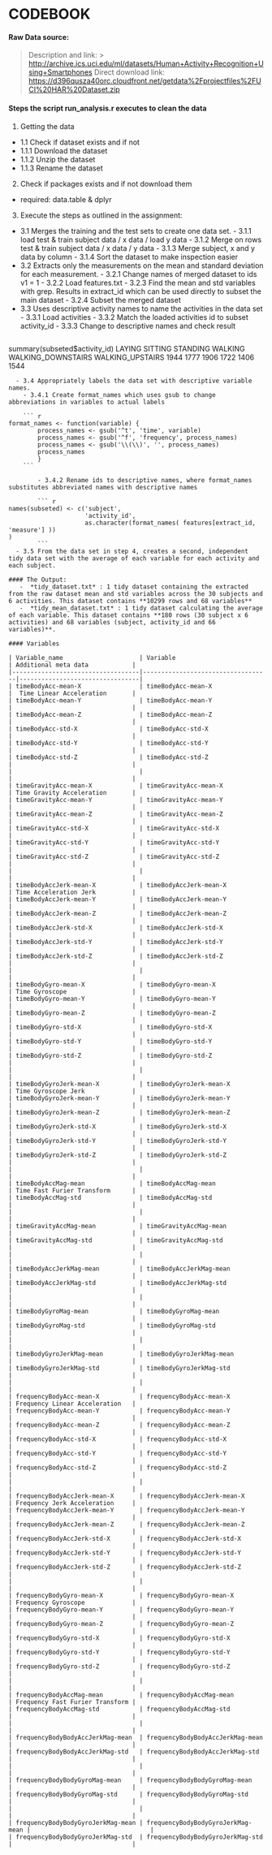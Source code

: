 # CODEBOOK
#### Raw Data source:
> Description and link: 
        > http://archive.ics.uci.edu/ml/datasets/Human+Activity+Recognition+Using+Smartphones
> Direct download link: https://d396qusza40orc.cloudfront.net/getdata%2Fprojectfiles%2FUCI%20HAR%20Dataset.zip 

#### Steps the script run_analysis.r executes to clean the data
1. Getting the data
  - 1.1 Check if dataset exists and if not 
  - 1.1.1 Download the dataset
  - 1.1.2 Unzip the dataset
  - 1.1.3 Rename the dataset 
2. Check if packages exists and if not download them
  - required: data.table & dplyr
3. Execute the steps as outlined in the assignment:
  - 3.1 Merges the training and the test sets to create one data set.
        - 3.1.1 load test & train subject data / x data / load y data
        - 3.1.2 Merge on rows test & train subject data / x data / y data
        - 3.1.3 Merge subject, x and y data by column
        - 3.1.4 Sort the dataset to make inspection easier
  - 3.2 Extracts only the measurements on the mean and standard deviation for each measurement.
        - 3.2.1 Change names of merged dataset to ids v1 = 1
        - 3.2.2 Load features.txt
        - 3.2.3 Find the mean and std variables with grep. Results in extract_id which can be used directly to subset the main dataset
        - 3.2.4 Subset the merged dataset
  - 3.3 Uses descriptive activity names to name the activities in the data set
        - 3.3.1 Load activities
        - 3.3.2 Match the loaded activities id to subset activity_id
        - 3.3.3 Change to descriptive names and check result
    ``` r
summary(subseted$activity_id)
LAYING            SITTING           STANDING            WALKING WALKING_DOWNSTAIRS   WALKING_UPSTAIRS 
1944               1777               1906               1722               1406               1544        
```
  - 3.4 Appropriately labels the data set with descriptive variable names. 
    - 3.4.1 Create format_names which uses gsub to change abbreviations in variables to actual labels

    ``` r
format_names <- function(variable) {
        process_names <- gsub('^t', 'time', variable)
        process_names <- gsub('^f', 'frequency', process_names)
        process_names <- gsub('\\(\\)', '', process_names)
        process_names
        }
    ```
    
        - 3.4.2 Rename ids to descriptive names, where format_names substitutes abbreviated names with descriptive names

        ``` r
names(subseted) <- c('subject', 
                     'activity_id', 
                     as.character(format_names( features[extract_id, 'measure'] ))
)        
        ```
  - 3.5 From the data set in step 4, creates a second, independent tidy data set with the average of each variable for each activity and each subject.

#### The Output:
   -  *tidy_dataset.txt* : 1 tidy dataset containing the extracted from the raw dataset mean and std variables across the 30 subjects and 6 activities. This dataset contains **10299 rows and 68 variables**  
   -  *tidy_mean_dataset.txt* : 1 tidy dataset calculating the average of each variable. This dataset contains **180 rows (30 subject x 6 activities) and 68 variables (subject, activity_id and 66 variables)**. 

#### Variables

| Variable_name                     | Variable                          | Additional meta data            | 
|-----------------------------------|-----------------------------------|---------------------------------| 
| timeBodyAcc-mean-X                | timeBodyAcc-mean-X                |  Time Linear Acceleration       | 
| timeBodyAcc-mean-Y                | timeBodyAcc-mean-Y                |                                 | 
| timeBodyAcc-mean-Z                | timeBodyAcc-mean-Z                |                                 | 
| timeBodyAcc-std-X                 | timeBodyAcc-std-X                 |                                 | 
| timeBodyAcc-std-Y                 | timeBodyAcc-std-Y                 |                                 | 
| timeBodyAcc-std-Z                 | timeBodyAcc-std-Z                 |                                 | 
|                                   |                                   |                                 | 
| timeGravityAcc-mean-X             | timeGravityAcc-mean-X             | Time Gravity Acceleration       | 
| timeGravityAcc-mean-Y             | timeGravityAcc-mean-Y             |                                 | 
| timeGravityAcc-mean-Z             | timeGravityAcc-mean-Z             |                                 | 
| timeGravityAcc-std-X              | timeGravityAcc-std-X              |                                 | 
| timeGravityAcc-std-Y              | timeGravityAcc-std-Y              |                                 | 
| timeGravityAcc-std-Z              | timeGravityAcc-std-Z              |                                 | 
|                                   |                                   |                                 | 
| timeBodyAccJerk-mean-X            | timeBodyAccJerk-mean-X            | Time Acceleration Jerk          | 
| timeBodyAccJerk-mean-Y            | timeBodyAccJerk-mean-Y            |                                 | 
| timeBodyAccJerk-mean-Z            | timeBodyAccJerk-mean-Z            |                                 | 
| timeBodyAccJerk-std-X             | timeBodyAccJerk-std-X             |                                 | 
| timeBodyAccJerk-std-Y             | timeBodyAccJerk-std-Y             |                                 | 
| timeBodyAccJerk-std-Z             | timeBodyAccJerk-std-Z             |                                 | 
|                                   |                                   |                                 | 
| timeBodyGyro-mean-X               | timeBodyGyro-mean-X               | Time Gyroscope                  | 
| timeBodyGyro-mean-Y               | timeBodyGyro-mean-Y               |                                 | 
| timeBodyGyro-mean-Z               | timeBodyGyro-mean-Z               |                                 | 
| timeBodyGyro-std-X                | timeBodyGyro-std-X                |                                 | 
| timeBodyGyro-std-Y                | timeBodyGyro-std-Y                |                                 | 
| timeBodyGyro-std-Z                | timeBodyGyro-std-Z                |                                 | 
|                                   |                                   |                                 | 
| timeBodyGyroJerk-mean-X           | timeBodyGyroJerk-mean-X           | Time Gyroscope Jerk             | 
| timeBodyGyroJerk-mean-Y           | timeBodyGyroJerk-mean-Y           |                                 | 
| timeBodyGyroJerk-mean-Z           | timeBodyGyroJerk-mean-Z           |                                 | 
| timeBodyGyroJerk-std-X            | timeBodyGyroJerk-std-X            |                                 | 
| timeBodyGyroJerk-std-Y            | timeBodyGyroJerk-std-Y            |                                 | 
| timeBodyGyroJerk-std-Z            | timeBodyGyroJerk-std-Z            |                                 | 
|                                   |                                   |                                 | 
| timeBodyAccMag-mean               | timeBodyAccMag-mean               | Time Fast Furier Transform      | 
| timeBodyAccMag-std                | timeBodyAccMag-std                |                                 | 
|                                   |                                   |                                 | 
| timeGravityAccMag-mean            | timeGravityAccMag-mean            |                                 | 
| timeGravityAccMag-std             | timeGravityAccMag-std             |                                 | 
|                                   |                                   |                                 | 
| timeBodyAccJerkMag-mean           | timeBodyAccJerkMag-mean           |                                 | 
| timeBodyAccJerkMag-std            | timeBodyAccJerkMag-std            |                                 | 
|                                   |                                   |                                 | 
| timeBodyGyroMag-mean              | timeBodyGyroMag-mean              |                                 | 
| timeBodyGyroMag-std               | timeBodyGyroMag-std               |                                 | 
|                                   |                                   |                                 | 
| timeBodyGyroJerkMag-mean          | timeBodyGyroJerkMag-mean          |                                 | 
| timeBodyGyroJerkMag-std           | timeBodyGyroJerkMag-std           |                                 | 
|                                   |                                   |                                 | 
| frequencyBodyAcc-mean-X           | frequencyBodyAcc-mean-X           | Frequency Linear Acceleration   | 
| frequencyBodyAcc-mean-Y           | frequencyBodyAcc-mean-Y           |                                 | 
| frequencyBodyAcc-mean-Z           | frequencyBodyAcc-mean-Z           |                                 | 
| frequencyBodyAcc-std-X            | frequencyBodyAcc-std-X            |                                 | 
| frequencyBodyAcc-std-Y            | frequencyBodyAcc-std-Y            |                                 | 
| frequencyBodyAcc-std-Z            | frequencyBodyAcc-std-Z            |                                 | 
|                                   |                                   |                                 | 
| frequencyBodyAccJerk-mean-X       | frequencyBodyAccJerk-mean-X       | Frequency Jerk Acceleration     | 
| frequencyBodyAccJerk-mean-Y       | frequencyBodyAccJerk-mean-Y       |                                 | 
| frequencyBodyAccJerk-mean-Z       | frequencyBodyAccJerk-mean-Z       |                                 | 
| frequencyBodyAccJerk-std-X        | frequencyBodyAccJerk-std-X        |                                 | 
| frequencyBodyAccJerk-std-Y        | frequencyBodyAccJerk-std-Y        |                                 | 
| frequencyBodyAccJerk-std-Z        | frequencyBodyAccJerk-std-Z        |                                 | 
|                                   |                                   |                                 | 
| frequencyBodyGyro-mean-X          | frequencyBodyGyro-mean-X          | Frequency Gyroscope             | 
| frequencyBodyGyro-mean-Y          | frequencyBodyGyro-mean-Y          |                                 | 
| frequencyBodyGyro-mean-Z          | frequencyBodyGyro-mean-Z          |                                 | 
| frequencyBodyGyro-std-X           | frequencyBodyGyro-std-X           |                                 | 
| frequencyBodyGyro-std-Y           | frequencyBodyGyro-std-Y           |                                 | 
| frequencyBodyGyro-std-Z           | frequencyBodyGyro-std-Z           |                                 | 
|                                   |                                   |                                 | 
| frequencyBodyAccMag-mean          | frequencyBodyAccMag-mean          | Frequency Fast Furier Transform | 
| frequencyBodyAccMag-std           | frequencyBodyAccMag-std           |                                 | 
|                                   |                                   |                                 | 
| frequencyBodyBodyAccJerkMag-mean  | frequencyBodyBodyAccJerkMag-mean  |                                 | 
| frequencyBodyBodyAccJerkMag-std   | frequencyBodyBodyAccJerkMag-std   |                                 | 
|                                   |                                   |                                 | 
| frequencyBodyBodyGyroMag-mean     | frequencyBodyBodyGyroMag-mean     |                                 | 
| frequencyBodyBodyGyroMag-std      | frequencyBodyBodyGyroMag-std      |                                 | 
|                                   |                                   |                                 | 
| frequencyBodyBodyGyroJerkMag-mean | frequencyBodyBodyGyroJerkMag-mean |                                 | 
| frequencyBodyBodyGyroJerkMag-std  | frequencyBodyBodyGyroJerkMag-std  |                                 | 
        
        
        
        
